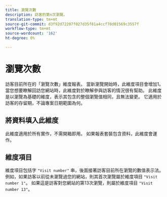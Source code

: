 ```yaml
---
title: 瀏覽次數
description: 訪客的第n次瀏覽。
translation-type: tm+mt
source-git-commit: d3f92d72207f027d35f81a4ccf70d01569c3557f
workflow-type: tm+mt
source-wordcount: '162'
ht-degree: 0%

---
```



# 瀏覽次數

訪客目前所在的「瀏覽次數」維度報表。 當新瀏覽開始時，此維度項目會增加1。 當您想要瞭解回訪您網站時，此維度對於瞭解參與訪客的情況很有幫助。 此維度是以瀏覽為基礎的維度，表示其包含的整個瀏覽值相同，且無法變更。 它適用於訪客的存留期，不論專案日期範圍為何。

## 將資料填入此維度

此維度適用於所有實作，不需開箱即用。 如果報表套裝包含資料，此維度會運作。

## 維度項目

維度項目包括字 `"Visit number"` 串，後面接著訪客目前所在瀏覽的數值表示法。 例如，如果訪客以前從未瀏覽過您的網站，則其首次瀏覽屬於維度項目 `"Visit number 1"`。 如果這是訪客對您網站的第13次瀏覽，則屬於維度項目 `"Visit number 13"`。
